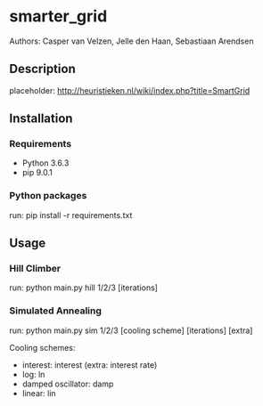 # smarter_grid

Authors: Casper van Velzen, Jelle den Haan, Sebastiaan Arendsen

## Description
placeholder: http://heuristieken.nl/wiki/index.php?title=SmartGrid

## Installation

### Requirements
* Python 3.6.3
* pip 9.0.1

### Python packages
run: pip install -r requirements.txt

## Usage

### Hill Climber
run: python main.py hill 1/2/3 [iterations]

### Simulated Annealing
run: python main.py sim 1/2/3 [cooling scheme] [iterations] [extra]

Cooling schemes:
* interest: interest (extra: interest rate)
* log: ln
* damped oscillator: damp
* linear: lin